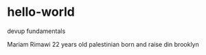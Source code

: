# hello-world
devup fundamentals 

Mariam Rimawi 
22 years old 
palestinian 
born and raise din brooklyn 
